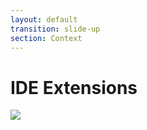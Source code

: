 ```yaml
---
layout: default
transition: slide-up
section: Context
---
```


# IDE Extensions

<div class="mt-16">
    <img class="w-70" src="/context.3.png">
</div>
